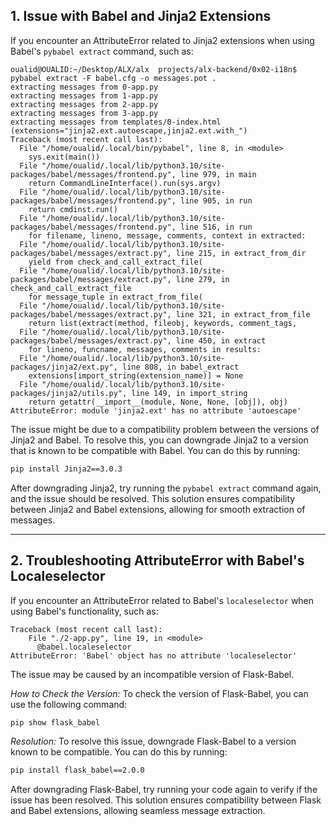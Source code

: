 <h2>1. Issue with Babel and Jinja2 Extensions</h2>

If you encounter an AttributeError related to Jinja2 extensions when using Babel's `pybabel extract` command, such as:

```
oualid@OUALID:~/Desktop/ALX/alx  projects/alx-backend/0x02-i18n$ pybabel extract -F babel.cfg -o messages.pot .
extracting messages from 0-app.py
extracting messages from 1-app.py
extracting messages from 2-app.py
extracting messages from 3-app.py
extracting messages from templates/0-index.html (extensions="jinja2.ext.autoescape,jinja2.ext.with_")
Traceback (most recent call last):
  File "/home/oualid/.local/bin/pybabel", line 8, in <module>
    sys.exit(main())
  File "/home/oualid/.local/lib/python3.10/site-packages/babel/messages/frontend.py", line 979, in main
    return CommandLineInterface().run(sys.argv)
  File "/home/oualid/.local/lib/python3.10/site-packages/babel/messages/frontend.py", line 905, in run
    return cmdinst.run()
  File "/home/oualid/.local/lib/python3.10/site-packages/babel/messages/frontend.py", line 516, in run
    for filename, lineno, message, comments, context in extracted:
  File "/home/oualid/.local/lib/python3.10/site-packages/babel/messages/extract.py", line 215, in extract_from_dir
    yield from check_and_call_extract_file(
  File "/home/oualid/.local/lib/python3.10/site-packages/babel/messages/extract.py", line 279, in check_and_call_extract_file
    for message_tuple in extract_from_file(
  File "/home/oualid/.local/lib/python3.10/site-packages/babel/messages/extract.py", line 321, in extract_from_file
    return list(extract(method, fileobj, keywords, comment_tags,
  File "/home/oualid/.local/lib/python3.10/site-packages/babel/messages/extract.py", line 450, in extract
    for lineno, funcname, messages, comments in results:
  File "/home/oualid/.local/lib/python3.10/site-packages/jinja2/ext.py", line 808, in babel_extract
    extensions[import_string(extension_name)] = None
  File "/home/oualid/.local/lib/python3.10/site-packages/jinja2/utils.py", line 149, in import_string
    return getattr(__import__(module, None, None, [obj]), obj)
AttributeError: module 'jinja2.ext' has no attribute 'autoescape'
```

The issue might be due to a compatibility problem between the versions of Jinja2 and Babel. To resolve this, you can downgrade Jinja2 to a version that is known to be compatible with Babel. You can do this by running:

```bash
pip install Jinja2==3.0.3
```

After downgrading Jinja2, try running the `pybabel extract` command again, and the issue should be resolved. This solution ensures compatibility between Jinja2 and Babel extensions, allowing for smooth extraction of messages.


---


<h2>2. Troubleshooting AttributeError with Babel's Localeselector</h2>
 
If you encounter an AttributeError related to Babel's `localeselector` when using Babel's functionality, such as:

```
Traceback (most recent call last):
    File "./2-app.py", line 19, in <module>
      @babel.localeselector
AttributeError: 'Babel' object has no attribute 'localeselector'
```

The issue may be caused by an incompatible version of Flask-Babel.

*How to Check the Version:*
To check the version of Flask-Babel, you can use the following command:
```bash
pip show flask_babel
```

*Resolution:*
To resolve this issue, downgrade Flask-Babel to a version known to be compatible. You can do this by running:

```bash
pip install flask_babel==2.0.0
```

After downgrading Flask-Babel, try running your code again to verify if the issue has been resolved. This solution ensures compatibility between Flask and Babel extensions, allowing seamless message extraction.
